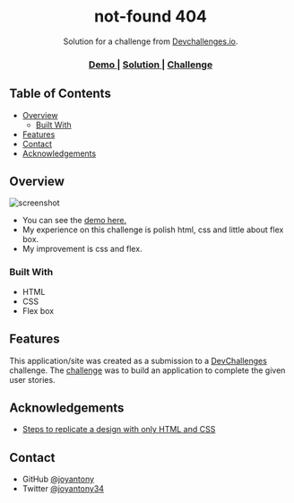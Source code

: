 <!-- Please update value in the {}  -->

<h1 align="center">not-found 404</h1>

<div align="center">
   Solution for a challenge from  <a href="http://devchallenges.io" target="_blank">Devchallenges.io</a>.
</div>

<div align="center">
  <h3>
    <a href="https://not-found-404-page.netlify.app">
      Demo
    </a>
    <span> | </span>
    <a href="https://github.com/joyantony/not-found">
      Solution
    </a>
    <span> | </span>
    <a href="https://devchallenges.io/challenges/wBunSb7FPrIepJZAg0sY">
      Challenge
    </a>
  </h3>
</div>

<!-- TABLE OF CONTENTS -->

## Table of Contents

- [Overview](#overview)
  - [Built With](#built-with)
- [Features](#features)
- [Contact](#contact)
- [Acknowledgements](#acknowledgements)

<!-- OVERVIEW -->

## Overview

![screenshot](https://drive.google.com/file/d/1Oip0xyneK-LUam36fs18j484RtrFPV2q/view?usp=sharing)


- You can see the [demo here.](https://not-found-404-page.netlify.app/)
- My experience on this challenge is polish html, css and little about flex box.
- My improvement is css and flex.


### Built With

<!-- This section should list any major frameworks that you built your project using. Here are a few examples.-->

- HTML
- CSS
- Flex box

## Features

<!-- List the features of your application or follow the template. Don't share the figma file here :) -->

This application/site was created as a submission to a [DevChallenges](https://devchallenges.io/challenges) challenge. The [challenge](https://devchallenges.io/challenges/wBunSb7FPrIepJZAg0sY) was to build an application to complete the given user stories.


## Acknowledgements

<!-- This section should list any articles or add-ons/plugins that helps you to complete the project. This is optional but it will help you in the future. For exmpale -->

- [Steps to replicate a design with only HTML and CSS](https://devchallenges-blogs.web.app/how-to-replicate-design/)


## Contact

- GitHub [@joyantony](https://github.com/joyantony)
- Twitter [@joyantony34](https://twitter.com/joyantony34)
